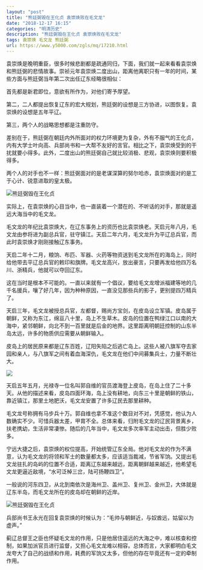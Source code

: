 ```yaml
---
layout: "post"
title: "熊廷弼毁在王化贞 袁崇焕败在毛文龙"
date: "2018-12-17 16:15"
categories: "明清历史"
description: "熊廷弼毁在王化贞 袁崇焕败在毛文龙"
tags: 袁崇焕 毛文龙 熊廷弼
url: https://www.y5000.com/zgls/mq/17210.html
---
```






袁崇焕是晚明重臣，很多时候悲剧都是疏通同归，下面，我们就一起来看看袁崇焕和熊廷弼的悲情故事。崇祯元年袁崇焕二度出山，距离他离职只有一年的时间，某些方面与熊廷弼当年第二次出任辽东经略很相似：

首先都是新君即位，意欲有所作为，对他们寄予厚望。

第二，二人都提出恢复辽东的宏大规划，熊廷弼的设想是三方协进，以图恢复。袁崇焕的设想是五年平辽。

第三，两个人的战略思想都是注重防守。

差别在于，熊廷弼在朝廷内外所面对的权力环境更为复杂，外有不服气的王化贞，内有大学士叶向高、兵部尚书和一大帮不友好的言官。相比之下，袁崇焕受到的干扰就要小得多。此外，二度出山的熊廷弼自己就比较消极、悲观，袁崇焕则要积极得多。

两个人的对手也不一样：熊廷弼面对的是老谋深算的努尔哈赤，袁崇焕面对的是工于心计、锐意进取的皇太极。

![熊廷弼毁在王化贞](/uploads/allimg/170316/6-1F316131A4G7.JPG)

实际上，在袁崇焕的心目当中，也一直装着一个潜在的、不听话的对手，那就是遥远大海当中的毛文龙。

毛文龙的年纪比袁崇焕大，在辽东事务上的资历也比袁崇焕老。天启元年八月，毛文龙由参将进为副总兵官，驻守镇江。天启二年六月，毛文龙升为平辽总兵官，而此时袁崇焕才刚刚接触辽东事务。

天启二年十二月，粮饷、布匹、军器、火药等物资送到毛文龙所在的海岛上，同时给他带去平辽总兵官的敕印和旗牌。毛文龙高兴，放出豪言，只要再发给他四万名川、浙精兵，他就可以夺回辽东。

这在当时是根本不可能的。一直以来就有一个倡议，要给毛文龙增派福建等地的几千名援兵，嚷了好几年，因为种种原因，一直没见那些兵的影子，更别提四万精兵了。

天启三年，毛文龙被授总兵官，左都督，赐尚方宝剑，在皮岛设立军镇。皮岛属于朝鲜，又称为东江，绵亘八十里，岛上不生草木。皮岛的位置在鸭绿江口以南的大海中，紧邻朝鲜，向北不到一百里就是后金的地界。这里距离明朝廷控制的山东半岛太远，许多的物质供应需要从朝鲜输入。

皮岛上的居民原来都是辽东百姓，辽阳失陷之后逃亡岛上。这些人被八旗军夺去家园和亲人，与八旗军之间有着血海深仇，毛文龙在他们中间募集兵士，力量不断壮大。

![](https://img.y5000.com/uploads/allimg/170316/1323553112-0.jpg)

天启五年五月，光禄寺一位名叫郭自维的官员渡海登上皮岛，在岛上住了二十多天。从他的描述来看，皮岛四面环海，岛上没有耕地，向东三十里是朝鲜的铁山，靠近镇江，那里土地肥沃，毛文龙安置了许多辽民去那里耕种。

毛文龙号称拥有马步兵十万。郭自维也拿不准这个数目对不对，凭感觉，他认为人数确实不少。可惜兵器太差，甲胄不全。总体来看，归附毛文龙的辽民背景离乡，扶老携幼，生活非常凄惨。随后的几年当中，毛文龙多次率军主动出击，但胜少败多。

宁远大捷之后，袁崇焕的权位提高，开始统管辽东全局。他对毛文龙的作为不满意，认为毛文龙的将领和军士的数量都太多，应该适当裁减，节省军饷。又提出毛文龙驻扎的岛屿的位置不合适，距离辽东越来越远，距离朝鲜越来越近，他希望毛文龙更逼近敌境，“水可泛棹三岔，陆可扬鞭四卫”。

一般说的河东四卫，从北到南依次是海州卫、盖州卫、复州卫、金州卫，大体就是辽东半岛，而毛文龙所在的皮岛却在朝鲜的近岸。

![熊廷弼毁在王化贞](/uploads/allimg/170316/6-1F316131I2C9.JPG)

兵部尚书王永光在回复袁崇焕的时候认为：“毛帅与朝鲜近，与奴酋远，姑留以为虚声。”

蓟辽总督王之臣也怀疑毛文龙的作用，只是他居住遥远的大海之中，难以核查和控制，如果加派官员进行监督，又担心毛文龙难以相容。总体而言，大家都明白毛文龙夸大了自己的战绩和作用，耗费的军饷又太多，但他的存在毕竟还有一定的牵制作用。
